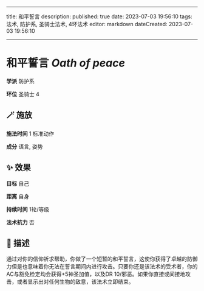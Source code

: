 
---
title: 和平誓言
description: 
published: true
date: 2023-07-03 19:56:10
tags: 法术, 防护系, 圣骑士法术, 4环法术
editor: markdown
dateCreated: 2023-07-03 19:56:10

---

# **和平誓言** *Oath of peace*

**学派** 防护系 

**环位** 圣骑士 4

## 🪄 施放

**施法时间** 1 标准动作

**成分** 语言, 姿势

## ✨ 效果 

**目标** 自己 

**距离** 自身  

**持续时间** 1轮/等级 

**法术抗力** 否

## 📖 描述

通过对你的信仰祈求帮助，你做了一个短暂的和平誓言，这使你获得了卓越的防御力但是也意味着你无法在誓言期间内进行攻击。只要你还是该法术的受术者，你的AC与豁免检定均会获得+5神圣加值，以及DR 10/邪恶。如果你直接或间接地攻击，或者显示出对任何生物的敌意，该法术立即结束。
    